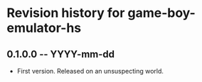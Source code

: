 # Revision history for game-boy-emulator-hs

## 0.1.0.0 -- YYYY-mm-dd

* First version. Released on an unsuspecting world.
